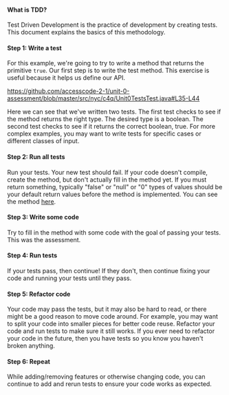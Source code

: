 #### What is TDD?

Test Driven Development is the practice of development by creating tests. This document explains the basics of this
methodology.

#### Step 1: Write a test

For this example, we're going to try to write a method that returns the primitive `true`. Our first step is
to write the test method. This exercise is useful because it helps us define our API.

https://github.com/accesscode-2-1/unit-0-assessment/blob/master/src/nyc/c4q/Unit0TestsTest.java#L35-L44

Here we can see that we've written two tests. The first test checks to see if the method returns the right type.
The desired type is a boolean. The second test checks to see if it returns the correct boolean, true. For more
complex examples, you may want to write tests for specific cases or different classes of input.

#### Step 2: Run all tests

Run your tests. Your new test should fail. If your code doesn't compile, create the method, but don't actually fill
in the method yet. If you must return something, typically "false" or "null" or "0" types of values should be
your default return values before the method is implemented. You can see the method [here](https://github.com/accesscode-2-1/unit-0-assessment/blob/master/src/nyc/c4q/Unit0Tests.java#L23-L25).

#### Step 3: Write some code

Try to fill in the method with some code with the goal of passing your tests. This was the assessment.

#### Step 4: Run tests

If your tests pass, then continue! If they don't, then continue fixing your code and running your tests until they pass.

#### Step 5: Refactor code

Your code may pass the tests, but it may also be hard to read, or there might be a good reason to move code around.
For example, you may want to split your code into smaller pieces for better code reuse. Refactor your code and run
tests to make sure it still works. If you ever need to refactor your code in the future, then you have tests so you
know you haven't broken anything.

#### Step 6: Repeat

While adding/removing features or otherwise changing code, you can continue to add and rerun tests to ensure your code
works as expected.
